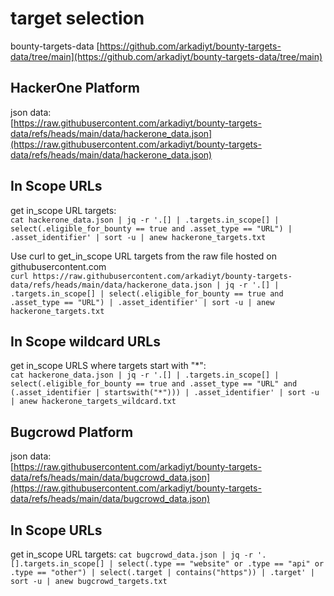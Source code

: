 # target selection  

bounty-targets-data
[https://github.com/arkadiyt/bounty-targets-data/tree/main](https://github.com/arkadiyt/bounty-targets-data/tree/main)

## HackerOne Platform

json data:  
[https://raw.githubusercontent.com/arkadiyt/bounty-targets-data/refs/heads/main/data/hackerone_data.json](https://raw.githubusercontent.com/arkadiyt/bounty-targets-data/refs/heads/main/data/hackerone_data.json)

## In Scope URLs

get in_scope URL targets:  
`cat hackerone_data.json | jq -r '.[] | .targets.in_scope[] | select(.eligible_for_bounty == true and .asset_type == "URL") | .asset_identifier' | sort -u | anew hackerone_targets.txt`  

Use curl to get_in_scope URL targets from the raw file hosted on githubusercontent.com  
`curl https://raw.githubusercontent.com/arkadiyt/bounty-targets-data/refs/heads/main/data/hackerone_data.json | jq -r '.[] | .targets.in_scope[] | select(.eligible_for_bounty == true and .asset_type == "URL") | .asset_identifier' | sort -u | anew hackerone_targets.txt`  

## In Scope wildcard URLs  

get in_scope URLS where targets start with "*":  
`cat hackerone_data.json | jq -r '.[] | .targets.in_scope[] | select(.eligible_for_bounty == true and .asset_type == "URL" and (.asset_identifier | startswith("*"))) | .asset_identifier' | sort -u | anew hackerone_targets_wildcard.txt`  

## Bugcrowd Platform  

json data:  
[https://raw.githubusercontent.com/arkadiyt/bounty-targets-data/refs/heads/main/data/bugcrowd_data.json](https://raw.githubusercontent.com/arkadiyt/bounty-targets-data/refs/heads/main/data/bugcrowd_data.json)  

## In Scope URLs  

get in_scope URL targets:
`cat bugcrowd_data.json | jq -r '.[].targets.in_scope[] | select(.type == "website" or .type == "api" or .type == "other") | select(.target | contains("https")) | .target' | sort -u | anew bugcrowd_targets.txt`  
